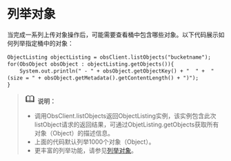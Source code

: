 # 列举对象<a name="obs_21_0111"></a>

当完成一系列上传对象操作后，可能需要查看桶中包含哪些对象。以下代码展示如何列举指定桶中的对象：

```
ObjectListing objectListing = obsClient.listObjects("bucketname");
for(ObsObject obsObject : objectListing.getObjects()){
    System.out.println(" - " + obsObject.getObjectKey() + "  " +  "(size = " + obsObject.getMetadata().getContentLength() + ")");
}
```

>![](public_sys-resources/icon-note.gif) **说明：**   
>-   调用ObsClient.listObjects返回ObjectListing实例，该实例包含此次listObject请求的返回结果，可通过ObjetListing.getObjects获取所有对象（Object）的描述信息。  
>-   上面的代码默认列举1000个对象（Object）。  
>-   更丰富的列举功能，请参见[列举对象](列举对象.md)。  

